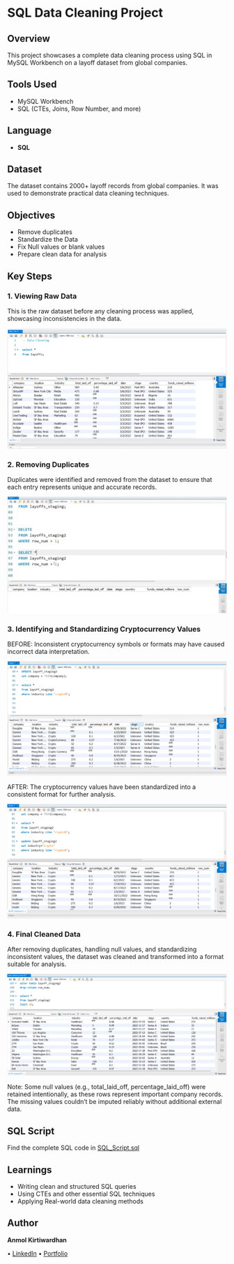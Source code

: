 # SQL Data Cleaning Project

## Overview
This project showcases a complete data cleaning process using SQL in MySQL Workbench on a layoff dataset from global companies.

## Tools Used
- MySQL Workbench  
- SQL (CTEs, Joins, Row Number, and more)

## Language
- **SQL**

## Dataset
The dataset contains 2000+ layoff records from global companies. It was used to demonstrate practical data cleaning techniques.

## Objectives
- Remove duplicates  
- Standardize the Data 
- Fix Null values or blank values
- Prepare clean data for analysis

## Key Steps

### 1. Viewing Raw Data  
This is the raw dataset before any cleaning process was applied, showcasing inconsistencies in the data.

![Raw Data](https://github.com/Akwardhan/SQL-Data-Cleaning-Project/blob/main/SQL-Data-Cleaning/Screenshots/1_Raw%20Data_Screenshot.png)

### 2. Removing Duplicates
Duplicates were identified and removed from the dataset to ensure that each entry represents unique and accurate records.

![Duplicates Removed](https://github.com/Akwardhan/SQL-Data-Cleaning-Project/blob/main/SQL-Data-Cleaning/Screenshots/2_Removed%20Duplicates.png)

### 3. Identifying and Standardizing Cryptocurrency Values 
BEFORE:
Inconsistent cryptocurrency symbols or formats may have caused incorrect data interpretation.

![BEFORE](https://github.com/Akwardhan/SQL-Data-Cleaning-Project/blob/main/SQL-Data-Cleaning/Screenshots/3_Before%20handling%20the%20error%20Crypto.png)

AFTER:
The cryptocurrency values have been standardized into a consistent format for further analysis.

![After](https://github.com/Akwardhan/SQL-Data-Cleaning-Project/blob/main/SQL-Data-Cleaning/Screenshots/4_After%20handling%20the%20error%20crypto.png)

### 4. Final Cleaned Data
After removing duplicates, handling null values, and standardizing inconsistent values, the dataset was cleaned and transformed into a format suitable for analysis.

![After Cleaning](https://github.com/Akwardhan/SQL-Data-Cleaning-Project/blob/main/SQL-Data-Cleaning/Screenshots/5_Final_Cleaned%20Dataset.png)

Note: Some null values (e.g., total_laid_off, percentage_laid_off) were retained intentionally, as these rows represent important company records. The missing values couldn’t be imputed reliably without additional external data.

## SQL Script
Find the complete SQL code in [SQL_Script.sql](https://github.com/Akwardhan/SQL-Data-Cleaning-Project/blob/main/SQL-Data-Cleaning/Data%20cleaning%20using%20SQL.sql)

## Learnings
- Writing clean and structured SQL queries
- Using CTEs and other essential SQL techniques
- Applying Real-world data cleaning methods

## Author
**Anmol Kirtiwardhan**  

• [LinkedIn](https://www.linkedin.com) 
• [Portfolio](https://your-portfolio.com)

